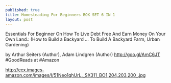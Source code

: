 ```yaml
---
published: true
title: Homesteading For Beginners BOX SET 6 IN 1
layout: post
---
```

Essentials For Beginner On How To Live Debt Free And Earn Money On Your Own Land.:
(How to Build a Backyard ... To Build A Backyard Farm, Urban Gardening) 

by Arthur Seiters (Author), Adam Lindgren (Author)
http://goo.gl/AmC6JT
#GoodReads at #Amazon

http://ecx.images-amazon.com/images/I/51Neo1qhUrL._SX311_BO1,204,203,200_.jpg